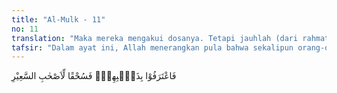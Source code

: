 ```yaml
---
title: "Al-Mulk - 11"
no: 11
translation: "Maka mereka mengakui dosanya. Tetapi jauhlah (dari rahmat Allah) bagi penghuni neraka yang menyala-nyala itu."
tafsir: "Dalam ayat ini, Allah menerangkan pula bahwa sekalipun orang-orang kafir yang sedang diazab di dalam neraka itu telah mengakui perbuatan dosa yang telah mereka lakukan selama hidup di dunia dan menyatakan tobat dengan sesungguhnya, namun pengakuan dan pernyataan tobat mereka itu tidak ada manfaatnya sedikit pun. Sebab, tobat yang diterima Allah hanyalah tobat yang dilakukan oleh seseorang pada waktu ia hidup di dunia, dengan syarat:\n\n1.Meninggalkan dosa yang dilakukan dengan segera.\n\n2.Menyesali perbuatan dosa yang telah dilakukan.\n\n3.Berjanji tidak akan melakukan perbuatan dosa yang telah dikerjakannya dan perbuatan-perbuatan yang lain yang dilarang oleh Allah.\n\nDi akhirat, orang-orang kafir itu telah dijauhkan dari rahmat Allah sehingga apa pun yang berupa rahmat-Nya, seperti pengampunan dosa, kebahagiaan hidup, dan lain-lain, tidak akan mereka dapatkan lagi. Hanya kebinasaan yang akan menimpa mereka.\n\nDari ayat ini dapat dipahami bahwa sebenarnya seruan agar menganut agama Allah dan mengikuti seruan rasul itu telah sampai kepada hampir seluruh tempat di dunia ini dan kepada seluruh manusia. Sementara itu, ajaran agama yang disampaikan rasul itu mudah diterima dan dilaksanakan oleh manusia mana pun yang telah balig dan berakal, karena tujuan ajaran agama itu ialah untuk kemaslahatan umat manusia dalam hidup di dunia dan di akhirat nanti, bukan untuk memberatkan dan menyempitkan. Di samping itu, ajaran agama itu mudah diterima akal yang sehat karena sifatnya yang mudah dimengerti dan sesuai dengan akal budi manusia. Akan tetapi, karena hawa nafsu, kedudukan, pangkat, harta, dan ingin mendapat simpati, kehormatan, dan ditambah lagi dengan godaan setan yang tujuannya hanyalah untuk menyesatkan manusia, mereka tidak mengindahkan seruan itu. Akibatnya, mereka mendapat balasan yang setimpal dengan kekafiran dan keingkaran mereka itu. Betapa banyak orang yang tadinya telah beriman dan melakukan ajaran agama Islam dengan baik tetapi kemudian karena pengaruh hawa nafsu dan godaan setan, mereka tidak segan-segan meninggalkan kepercayaan dan keyakinan yang telah tumbuh dengan subur dalam hati mereka, bahkan mereka tidak segan-segan menghancurkan Islam dan kaum Muslimin.\n\nAllah sendiri selalu mengingatkan mereka dengan memberikan cobaan-cobaan berupa kesenangan dan penderitaan, tetapi mereka hanya sadar sampai cobaan itu hilang dari mereka. Setelah itu, mereka kembali mengingkari ajaran dan seruan rasul. Oleh karena itu, sudah sepantasnya jika di akhirat nanti mereka tidak akan mendapat pertolongan dari Allah dan akan dijauhkan dari rahmat-Nya."
---
```


فَاعْتَرَفُوْا بِذَنْۢبِهِمْۚ فَسُحْقًا لِّاَصْحٰبِ السَّعِيْرِ 
